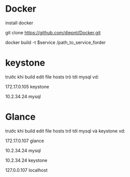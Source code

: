 Docker
=======
install docker

git clone https://github.com/diepnt/Docker.git

docker build -t $service /path_to_service_forder

keystone
=======
trước khi build edit file hosts trỏ tới mysql vd:

172.17.0.105           keystone

10.2.34.24             mysql


Glance
====
trước khi build edit file hosts trở tới mysql và keystone vd:

172.17.0.107          glance

10.2.34.24            mysql

10.2.34.24            keystone

127.0.0.107           localhost



